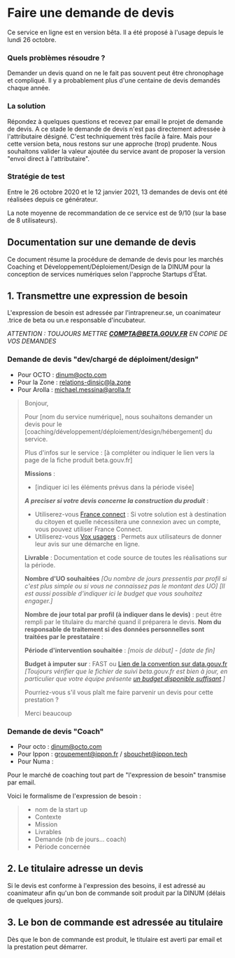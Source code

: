 # Faire une demande de devis

Ce service en ligne est en version bêta. Il a été proposé à l'usage depuis le lundi 26 octobre.

### **Quels problèmes résoudre ?** <a id="quels-problemes-resoudre"></a>

Demander un devis quand on ne le fait pas souvent peut être chronophage et compliqué. Il y a probablement plus d'une centaine de devis demandés chaque année.

### **La solution** <a id="la-solution"></a>

Répondez à quelques questions et recevez par email le projet de demande de devis. A ce stade le demande de devis n'est pas directement adressée à l'attributaire désigné. C'est techniquement très facile à faire. Mais pour cette version beta, nous restons sur une approche \(trop\) prudente. Nous souhaitons valider la valeur ajoutée du service avant de proposer la version "envoi direct à l'attributaire".

### **Stratégie de test** <a id="strategie-de-test"></a>

Entre le 26 octobre 2020 et le 12 janvier 2021, 13 demandes de devis ont été réalisées depuis ce générateur.

La note moyenne de recommandation de ce service est de 9/10 \(sur la base de 8 utilisateurs\).

## **Documentation sur une demande de devis** <a id="documentation-sur-une-demande-de-devis"></a>

Ce document résume la procédure de demande de devis pour les marchés Coaching et Développement/Déploiement/Design de la DINUM pour la conception de services numériques selon l'approche Startups d'État.

## 1. Transmettre une expression de besoin <a id="1-transmettre-une-expression-de-besoin"></a>

L'expression de besoin est adressée par l'intrapreneur.se, un coanimateur .trice de beta ou un.e responsable d'incubateur.

_ATTENTION : TOUJOURS METTRE_ _**COMPTA@BETA.GOUV.FR**_ _EN COPIE DE VOS DEMANDES_

### Demande de devis "dev/chargé de déploiment/design" <a id="demande-de-devis-dev-charge-de-deploiment-design"></a>

* Pour OCTO : dinum@octo.com
* Pour la Zone : relations-dinsic@la.zone
* Pour Arolla : michael.messina@arolla.fr

> Bonjour,
>
> Pour \[nom du service numérique\], nous souhaitons demander un devis pour le \[coaching/développement/déploiement/design/hébergement\] du service.
>
> Plus d'infos sur le service : \[à compléter ou indiquer le lien vers la page de la fiche produit beta.gouv.fr\]
>
> **Missions** :
>
> * \[indiquer ici les éléments prévus dans la période visée\]
>
> _**A preciser si votre devis concerne la construction du produit**_ :
>
> * Utiliserez-vous [France connect](https://franceconnect.gouv.fr/) : Si votre solution est à destination du citoyen et quelle nécessitera une connexion avec un compte, vous pouvez utiliser France Connect.
> * Utiliserez-vous [Vox usagers](https://observatoire.numerique.gouv.fr/observatoire/) : Permets aux utilisateurs de donner leur avis sur une démarche en ligne.
>
> **Livrable** : Documentation et code source de toutes les réalisations sur la période.
>
> **Nombre d'UO souhaitées** _\[Ou nombre de jours pressentis par profil si c'est plus simple ou si vous ne connaissez pas le montant des UO\] \[Il est aussi possible d'indiquer ici le budget que vous souhaitez engager.\]_
>
> **Nombre de jour total par profil \(à indiquer dans le devis\)** : peut être rempli par le titulaire du marché quand il préparera le devis. **Nom du responsable de traitement si des données personnelles sont traitées par le prestataire** :
>
> **Période d'intervention souhaitée** : _\[mois de début\] - \[date de fin\]_
>
> **Budget à imputer sur** : FAST ou [Lien de la convention sur data.gouv.fr](https://www.data.gouv.fr/fr/datasets/conventions-de-partenariat/) _\[Toujours vérifier que le fichier de suivi beta.gouv.fr est bien à jour, en particulier que votre équipe présente_ [_un budget disponible suffisant_](https://docs.google.com/spreadsheets/d/1pZYJvjUeMPF2oWzDOp6SC-CECcb3zmt5xq-udeEcELg/edit#gid=530195431)_.\]_
>
> Pourriez-vous s'il vous plaît me faire parvenir un devis pour cette prestation ?
>
> Merci beaucoup

### Demande de devis "Coach" <a id="demande-de-devis-coach"></a>

* Pour octo : dinum@octo.com
* Pour Ippon : groupement@ippon.fr / sbouchet@ippon.tech
* Pour Numa :

Pour le marché de coaching tout part de "l'expression de besoin" transmise par email.

Voici le formalisme de l'expression de besoin :

> * nom de la start up
> * Contexte
> * Mission
> * Livrables
> * Demande \(nb de jours... coach\)
> * Période concernée

## 2. Le titulaire adresse un devis <a id="2-le-titulaire-adresse-un-devis"></a>

Si le devis est conforme à l'expression des besoins, il est adressé au coanimateur afin qu'un bon de commande soit produit par la DINUM \(délais de quelques jours\).

## 3. Le bon de commande est adressée au titulaire <a id="3-le-bon-de-commande-est-adressee-au-titulaire"></a>

Dès que le bon de commande est produit, le titulaire est averti par email et la prestation peut démarrer.

